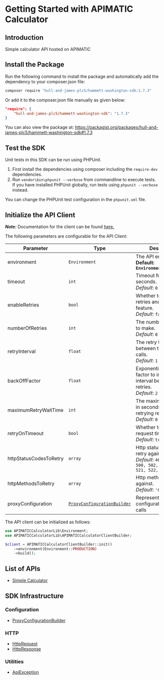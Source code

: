 
# Getting Started with APIMATIC Calculator

## Introduction

Simple calculator API hosted on APIMATIC

## Install the Package

Run the following command to install the package and automatically add the dependency to your composer.json file:

```bash
composer require "hull-and-james-plc5/hammett-washington-sdk:1.7.3"
```

Or add it to the composer.json file manually as given below:

```json
"require": {
    "hull-and-james-plc5/hammett-washington-sdk": "1.7.3"
}
```

You can also view the package at:
https://packagist.org/packages/hull-and-james-plc5/hammett-washington-sdk#1.7.3

## Test the SDK

Unit tests in this SDK can be run using PHPUnit.

1. First install the dependencies using composer including the `require-dev` dependencies.
2. Run `vendor\bin\phpunit --verbose` from commandline to execute tests. If you have installed PHPUnit globally, run tests using `phpunit --verbose` instead.

You can change the PHPUnit test configuration in the `phpunit.xml` file.

## Initialize the API Client

**_Note:_** Documentation for the client can be found [here.](https://www.github.com/ZahraN444/hammett-washington-php-sdk/tree/1.7.3/doc/client.md)

The following parameters are configurable for the API Client:

| Parameter | Type | Description |
|  --- | --- | --- |
| environment | `Environment` | The API environment. <br> **Default: `Environment.PRODUCTION`** |
| timeout | `int` | Timeout for API calls in seconds.<br>*Default*: `0` |
| enableRetries | `bool` | Whether to enable retries and backoff feature.<br>*Default*: `false` |
| numberOfRetries | `int` | The number of retries to make.<br>*Default*: `0` |
| retryInterval | `float` | The retry time interval between the endpoint calls.<br>*Default*: `1` |
| backOffFactor | `float` | Exponential backoff factor to increase interval between retries.<br>*Default*: `2` |
| maximumRetryWaitTime | `int` | The maximum wait time in seconds for overall retrying requests.<br>*Default*: `0` |
| retryOnTimeout | `bool` | Whether to retry on request timeout.<br>*Default*: `true` |
| httpStatusCodesToRetry | `array` | Http status codes to retry against.<br>*Default*: `408, 413, 429, 500, 502, 503, 504, 521, 522, 524` |
| httpMethodsToRetry | `array` | Http methods to retry against.<br>*Default*: `'GET', 'PUT'` |
| proxyConfiguration | [`ProxyConfigurationBuilder`](https://www.github.com/ZahraN444/hammett-washington-php-sdk/tree/1.7.3/doc/proxy-configuration-builder.md) | Represents the proxy configurations for API calls |

The API client can be initialized as follows:

```php
use APIMATICCalculatorLib\Environment;
use APIMATICCalculatorLib\APIMATICCalculatorClientBuilder;

$client = APIMATICCalculatorClientBuilder::init()
    ->environment(Environment::PRODUCTION)
    ->build();
```

## List of APIs

* [Simple Calculator](https://www.github.com/ZahraN444/hammett-washington-php-sdk/tree/1.7.3/doc/controllers/simple-calculator.md)

## SDK Infrastructure

### Configuration

* [ProxyConfigurationBuilder](https://www.github.com/ZahraN444/hammett-washington-php-sdk/tree/1.7.3/doc/proxy-configuration-builder.md)

### HTTP

* [HttpRequest](https://www.github.com/ZahraN444/hammett-washington-php-sdk/tree/1.7.3/doc/http-request.md)
* [HttpResponse](https://www.github.com/ZahraN444/hammett-washington-php-sdk/tree/1.7.3/doc/http-response.md)

### Utilities

* [ApiException](https://www.github.com/ZahraN444/hammett-washington-php-sdk/tree/1.7.3/doc/api-exception.md)

